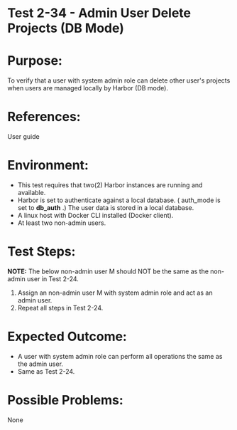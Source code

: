 Test 2-34 - Admin User Delete Projects (DB Mode)
=======

# Purpose:

To verify that a user with system admin role can delete other user's projects when users are managed locally by Harbor (DB mode).

# References:
User guide

# Environment:
* This test requires that two(2) Harbor instances are running and available.
* Harbor is set to authenticate against a local database. ( auth_mode is set to **db_auth** .) The user data is stored in a local database.
* A linux host with Docker CLI installed (Docker client).
* At least two non-admin users.

# Test Steps:

**NOTE:** The below non-admin user M should NOT be the same as the non-admin user in Test 2-24.

1. Assign an non-admin user M with system admin role and act as an admin user.
2. Repeat all steps in Test 2-24.

# Expected Outcome:

* A user with system admin role can perform all operations the same as the admin user.
* Same as Test 2-24.

# Possible Problems:
None